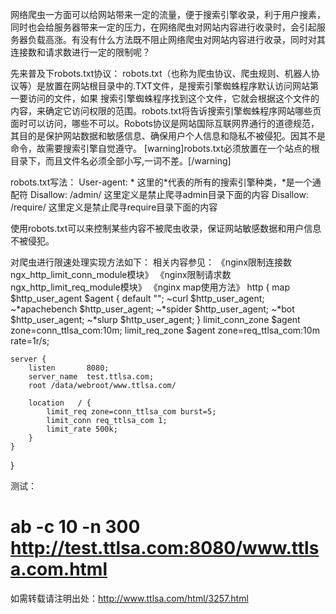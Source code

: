 网络爬虫一方面可以给网站带来一定的流量，便于搜索引擎收录，利于用户搜素，同时也会给服务器带来一定的压力，在网络爬虫对网站内容进行收录时，会引起服务器负载高涨。有没有什么方法既不阻止网络爬虫对网站内容进行收录，同时对其连接数和请求数进行一定的限制呢？

先来普及下robots.txt协议：
robots.txt（也称为爬虫协议、爬虫规则、机器人协议等）是放置在网站根目录中的.TXT文件，是搜索引擎蜘蛛程序默认访问网站第一要访问的文件，如果 搜索引擎蜘蛛程序找到这个文件，它就会根据这个文件的内容，来确定它访问权限的范围。robots.txt将告诉搜索引擎蜘蛛程序网站哪些页面时可以访问，哪些不可以。Robots协议是网站国际互联网界通行的道德规范，其目的是保护网站数据和敏感信息、确保用户个人信息和隐私不被侵犯。因其不是命令，故需要搜索引擎自觉遵守。
[warning]robots.txt必须放置在一个站点的根目录下，而且文件名必须全部小写,一词不差。[/warning]

robots.txt写法：
User-agent: * 这里的*代表的所有的搜索引擎种类，*是一个通配符
Disallow: /admin/ 这里定义是禁止爬寻admin目录下面的内容
Disallow: /require/ 这里定义是禁止爬寻require目录下面的内容

使用robots.txt可以来控制某些内容不被爬虫收录，保证网站敏感数据和用户信息不被侵犯。

对爬虫进行限速处理实现方法如下：
相关内容参见：
《nginx限制连接数ngx_http_limit_conn_module模块》
《nginx限制请求数ngx_http_limit_req_module模块》
《nginx map使用方法》
http {
    map $http_user_agent $agent {
        default "";
        ~curl $http_user_agent;
        ~*apachebench $http_user_agent;
        ~*spider $http_user_agent;
        ~*bot  $http_user_agent;
        ~*slurp $http_user_agent;
    }
    limit_conn_zone $agent zone=conn_ttlsa_com:10m;
    limit_req_zone $agent zone=req_ttlsa_com:10m rate=1r/s;
 
    server {
        listen       8080;
        server_name  test.ttlsa.com;
        root /data/webroot/www.ttlsa.com/
 
        location   / { 
            limit_req zone=conn_ttlsa_com burst=5;
            limit_conn req_ttlsa_com 1;
            limit_rate 500k;
        }
    }
}

测试：
# ab -c 10 -n 300 http://test.ttlsa.com:8080/www.ttlsa.com.html

如需转载请注明出处：http://www.ttlsa.com/html/3257.html
